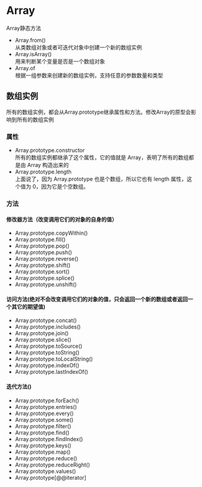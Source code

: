 # Array

Array静态方法
+ Array.from()  
从类数组对象或者可迭代对象中创建一个新的数组实例
+ Array.isArray()  
用来判断某个变量是否是一个数组对象
+ Array.of  
根据一组参数来创建新的数组实例，支持任意的参数数量和类型

## 数组实例  
所有的数组实例，都会从Array.prototype继承属性和方法。修改Array的原型会影响到所有的数组实例

### 属性  
+ Array.prototype.constructor  
所有的数组实例都继承了这个属性，它的值就是 Array，表明了所有的数组都是由 Array 构造出来的
+ Array.prototype.length  
上面说了，因为 Array.prototype 也是个数组，所以它也有 length 属性，这个值为 0，因为它是个空数组。
### 方法  
#### 修改器方法（改变调用它们的对象的自身的值）  
+ Array.prototype.copyWithin()
+ Array.prototype.fill()
+ Array.prototype.pop()
+ Array.prototype.push()
+ Array.prototype.reverse()
+ Array.prototype.shift()
+ Array.prototype.sort()
+ Array.prototype.splice()
+ Array.prototype.unshift()

#### 访问方法(绝对不会改变调用它们的对象的值，只会返回一个新的数组或者返回一个其它的期望值)
+ Array.prototype.concat()
+ Array.prototype.includes()
+ Array.prototype.join()
+ Array.prototype.slice()
+ Array.prototype.toSource()
+ Array.prototype.toString()
+ Array.prototype.toLocalString()
+ Array.prototype.indexOf()
+ Array.prototype.lastIndexOf()
#### 迭代方法()
+ Array.prototype.forEach()
+ Array.prototype.entries()
+ Array.prototype.every()
+ Array.prototype.some()
+ Array.prototype.filter()
+ Array.prototype.find()
+ Array.prototype.findIndex()
+ Array.prototype.keys()
+ Array.prototype.map()
+ Array.prototype.reduce()
+ Array.prototype.reduceRight()
+ Array.prototype.values()
+ Array.prototype[@@iterator]
